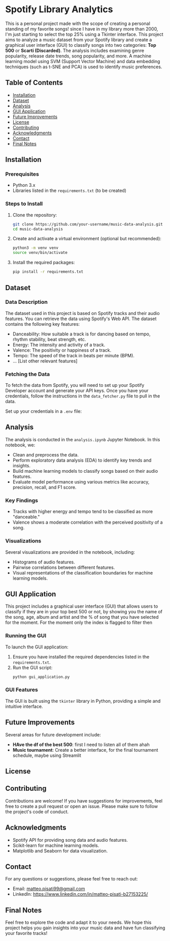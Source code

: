 # Spotify Library Analytics

This is a personal project made with the scope of creating a personal standing of my favorite songs! since I have in my library more than 2000, I'm just starting to select the top 25% using a Tkinter interface.
This project aims to analyze a music dataset from your Spotify library and create a graphical user interface (GUI) to classify songs into two categories: **Top 500** or **Scarti (Discarded)**. The analysis includes examining genre popularity, release date trends, song popularity, and more. A machine learning model using SVM (Support Vector Machine) and data embedding techniques (such as t-SNE and PCA) is used to identify music preferences.

## Table of Contents
- [Installation](#installation)
- [Dataset](#dataset)
- [Analysis](#analysis)
- [GUI Application](#gui-application)
- [Future Improvements](#future-improvements)
- [License](#license)
- [Contributing](#contributing)
- [Acknowledgments](#acknowledgments)
- [Contact](#contact)
- [Final Notes](#final-notes)

## Installation

### Prerequisites
- Python 3.x
- Libraries listed in the `requirements.txt` (to be created)

### Steps to Install
1. Clone the repository:
    ```bash
    git clone https://github.com/your-username/music-data-analysis.git
    cd music-data-analysis
    ```
2. Create and activate a virtual environment (optional but recommended):
    ```bash
    python3 -m venv venv
    source venv/bin/activate
    ```
3. Install the required packages:
    ```bash
    pip install -r requirements.txt
    ```

## Dataset

### Data Description
The dataset used in this project is based on Spotify tracks and their audio features. You can retrieve the data using Spotify's Web API. The dataset contains the following key features:
- Danceability: How suitable a track is for dancing based on tempo, rhythm stability, beat strength, etc.
- Energy: The intensity and activity of a track.
- Valence: The positivity or happiness of a track.
- Tempo: The speed of the track in beats per minute (BPM).
- ... [List other relevant features]

### Fetching the Data
To fetch the data from Spotify, you will need to set up your Spotify Developer account and generate your API keys. Once you have your credentials, follow the instructions in the `data_fetcher.py` file to pull in the data.

Set up your credentials in a `.env` file:

## Analysis

The analysis is conducted in the `analysis.ipynb` Jupyter Notebook. In this notebook, we:

- Clean and preprocess the data.
- Perform exploratory data analysis (EDA) to identify key trends and insights.
- Build machine learning models to classify songs based on their audio features.
- Evaluate model performance using various metrics like accuracy, precision, recall, and F1 score.

### Key Findings

- Tracks with higher energy and tempo tend to be classified as more "danceable."
- Valence shows a moderate correlation with the perceived positivity of a song.

### Visualizations

Several visualizations are provided in the notebook, including:

- Histograms of audio features.
- Pairwise correlations between different features.
- Visual representations of the classification boundaries for machine learning models.

## GUI Application

This project includes a graphical user interface (GUI) that allows users to classify if they are in your top best 500 or not, by showing you the name of the song, age, album and artist and the % of song that you have selected for the moment. For the moment only the index is flagged to filter then

### Running the GUI

To launch the GUI application:

1. Ensure you have installed the required dependencies listed in the `requirements.txt`.
2. Run the GUI script:
    ```bash
    python gui_application.py
    ```

### GUI Features


The GUI is built using the `tkinter` library in Python, providing a simple and intuitive interface.

## Future Improvements

Several areas for future development include:

- **HAve the df of the best 500**: first I need to listen all of them ahah 
- **Music tournament**: Create a better interface, for the final tournament schedule, maybe using Streamlit

## License


## Contributing

Contributions are welcome! If you have suggestions for improvements, feel free to create a pull request or open an issue. Please make sure to follow the project's code of conduct.

## Acknowledgments

- Spotify API for providing song data and audio features.
- Scikit-learn for machine learning models.
- Matplotlib and Seaborn for data visualization.

## Contact

For any questions or suggestions, please feel free to reach out:

- Email: matteo.pisati99@gmail.com
- LinkedIn: https://www.linkedin.com/in/matteo-pisati-b27153225/

## Final Notes

Feel free to explore the code and adapt it to your needs. We hope this project helps you gain insights into your music data and have fun classifying your favorite tracks!
